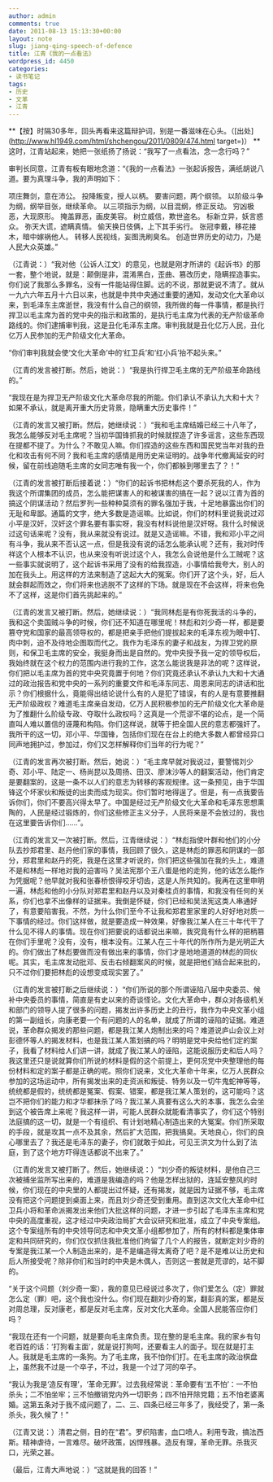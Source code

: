 ```yaml
---
author: admin
comments: true
date: 2011-08-13 15:13:30+00:00
layout: note
slug: jiang-qing-speech-of-defence
title: 江青《我的一点看法》
wordpress_id: 4450
categories:
- 读书笔记
tags:
- 历史
- 文革
- 江青
---
```


**【按】时隔30多年，回头再看来这篇辩护词，别是一番滋味在心头。（[出处](http://www.hl1949.com/html/shchengou/2011/0809/474.html target=)）
**
这时，江青站起来，她把一张纸扬了扬说：“我写了一点看法，念一念行吗？”

审判长同意，江青有板有眼地念道：“《我的一点看法》一张起诉报告，满纸胡说八道。要为真理斗争，我的声明如下：

项庄舞剑，意在沛公。
投降叛变，授人以柄。
要害问题，两个纲领。
以阶级斗争为纲，纲举目张，继续革命。
以三项指示为纲，以目混纲，修正反动。
穷凶极恶，大现原形。
掩盖罪恶，画皮美容。
树立威信，欺世盗名。
标新立异，妖言惑众。
弥天大谎，遮瞒真情。
偷天换日伎俩，上下其手劣行。
张冠李戴，移花接木，暗中嫁祸他人。
转移人民视线，妄图洗刷臭名。
创造世界历史的动力，乃是人民大众英雄。”

（江青说：）“我对他（公诉人江文）的意见，也就是刚才所讲的《起诉书》的那一套，整个地说，就是：颠倒是非，混淆黑白，歪曲、篡改历史，隐瞒捏造事实。你们说了我那么多罪名，没有一件能站得住脚。远的不说，那就更说不清了。就从一九六六年五月十六日以来，也就是中共中央通过重要的通知，发动文化大革命以来，到毛泽东主席逝世，我没有什么自己的纲领，我所做的每一件事情，都是执行捍卫以毛主席为首的党中央的指示和政策的，是执行毛主席为代表的无产阶级革命路线的。你们逮捕审判我，这是丑化毛泽东主席。审判我就是丑化亿万人民，丑化亿万人民参加的无产阶级文化大革命。

“你们审判我就会使‘文化大革命’中的‘红卫兵’和‘红小兵’抬不起头来。”

（江青的发言被打断。然后，她说：）“我是执行捍卫毛主席的无产阶级革命路线的。”

“我现在是为捍卫无产阶级文化大革命尽我的所能。你们承认不承认九大和十大？如果不承认，就是离开重大历史背景，隐瞒重大历史事件！”

（江青的发言又被打断。然后，她继续说：）“我和毛主席结婚已经三十八年了，我怎么能够反对毛主席呢？当初华国锋抓我的时候就捏造了许多谣言，这些东西现在提都不提了。为什么？不敢见人嘛。你们捏造的这些东西和国民党当年对我的丑化和攻击有何不同？我和毛主席的感情是用历史来证明的。战争年代撤离延安的时候，留在前线追随毛主席的女同志唯有我一个，你们都躲到哪里去了？！”

（江青的发言被打断后接着说：）“你们的起诉书把林彪这个要杀死我的人，作为我这个所谓集团的成员，怎么能把谋害人的和被谋害的搞在一起？说以江青为首的搞这个阴谋活动？然后罗列一些种种莫须有的罪名强加于我，十足地暴露出你们的无耻和卑鄙。通篇的文字，绝大多数是造谣嘛。比如说，你们的材料里说我说过邓小平是汉奸，汉奸这个罪名要有事实呀，我没有材料说他是汉奸呀。我什么时候说过这句话来呢？没有，我从来就没有说过。就是又造谣嘛。不错，我和邓小平之间有斗争，我从来不否认这一点，但是我没有说的话怎么能承认呢？还有，我对时传祥这个人根本不认识，也从来没有听说过这个人，我怎么会说他是什么工贼呢？这一些事实就说明了，这个起诉书采用了没有的给我捏造，小事情给我夸大，别人的加在我头上。用这样的方法来制造了这起大大的冤案。你们开了这个头，好，后人就会群起而效之，你们将来也逃脱不了这样的下场。就是现在不会这样，将来也免不了这样，这是你们首先挑起来的。”

（江青的发言又被打断。然后，她继续说：）“我同林彪是有你死我活的斗争的，我和这个卖国贼斗争的时候，你们还不知道在哪里呢！林彪和刘少奇一样，都是要篡夺党和国家的最高领导权的，都是把亲手把他们提拔起来的毛泽东视为眼中钉、肉中刺，迫不及待地企图取而代之。我作为毛泽东的妻子和战友，为捍卫党的原则，和保卫毛主席的安全，我挺身而出是自然的。党中央授予我一定的领导权后，我始终就在这个权力的范围内进行我的工作，这怎么能说我是非法的呢？这样说，你们把以毛主席为首的党中央究竟置于何地？你们究竟还承认不承认九大和十大通过的政治报告和党中央的一系列的重要文件和毛泽东同志、周恩来同志的讲话和批示？你们根据什么，竟能得出结论说什么有的人是犯了错误，有的人是有意要推翻无产阶级政权？难道毛主席亲自发动，亿万人民积极参加的无产阶级文化大革命是为了推翻什么阶级专政、夺取什么政权吗？这真是一个荒谬不堪的论点，是一个简直叫人难以置信的诬蔑和构陷。你们这样说，就等于把全国人民的意志都强奸了。我所干的这一切，邓小平、华国锋，包括你们现在在台上的绝大多数人都曾经异口同声地拥护过，参加过，你们又怎样解释你们当年的行为呢？”

（江青的发言再次被打断。然后，她说：）“毛主席早就对我说过，要警惕刘少奇、邓小平、陆定一、杨尚昆以及周扬、田汉、廖沫沙等人的翻案活动，他们肯定是要翻案的，这是一条不以人们的意志为转移的客观规律。这一条预见，由于华国锋这个坏家伙和叛徒的出卖而成为现实。你们暂时地得逞了。但是，有一点我要告诉你们，你们不要高兴得太早了。中国是经过无产阶级文化大革命和毛泽东思想熏陶的，人民是经过锻炼的，你们这些修正主义分子，人民将来是不会放过的，我也在这里要告诉你们……”。

（江青的发言又一次被打断。然后，江青继续说：）“林彪指使叶群和他们的小分队去抄郑君里、赵丹他们家的事情，我回顾了很久，这是林彪的罪恶和阴谋的一部分，郑君里和赵丹的死，我是在这里才听说的，你们把这些强加在我的头上，难道不是和林彪一样地对我的迫害吗？吴法宪那个王八蛋是他的走狗，他的话怎么能作为凭据呢？他早就对我和张春桥恨得咬牙切齿，这是人所共知的。我再在这里申明一遍，林彪和他的小分队对郑君里和赵丹以及对秦桂贞的事情，和我没有任何的关系，你们也拿不出像样的证据来。我倒是怀疑，你们已经和吴法宪这类人串通好了，有意要陷害我，不然，为什么你们至今不让我和郑君里家里的人好好地对质一下事情的经过。你们这样做，就是要造成一种效果，好像我江某人在三十年代干了什么见不得人的事情。现在你们把要说的话都说出来嘛，我究竟有什么样的把柄篡在你们手里呢？没有，没有，根本没有。江某人在三十年代的所作所为是光明正大的。你们做出了林彪要做而没有做出来的事情，你们才是地地道道的林彪的同伙呢。其实，毛主席发动批邓、反击右倾翻案风的时候，就是把他们结合起来批的，只不过你们要把林彪的设想变成现实罢了。”

（江青的发言被打断之后继续说：）“你们所说的那个所谓诬陷八届中央委员、候补中央委员的事情，简直是有史以来的奇谈怪论。文化大革命中，群众对各级机关和部门的领导人提了很多的问题，揭发出许多历史上的丑行，我作为中央文革小组的第一副组长，向康老要一个有问题的人的名单，就成了所谓的诬陷的证据。难道说，革命群众揭发的那些问题，都是我江某人炮制出来的吗？难道说庐山会议上对彭德怀等人的揭发材料，也是我江某人策划搞的吗？明明是党中央给他们定的案子，我看了材料给人们讲一讲，就成了我江某人的诬陷，这能说服历史和后人吗？我这里还只是说就算你们所说的材料是假的这个前提上，更何况党中央整理他的每份材料和定的案子都是正确的呢。照你们说来，文化大革命十年来，亿万人民群众参加的这场运动中，所有揭发出来的走资派和叛徒、特务以及一切牛鬼蛇神等等，统统都是假的，统统都是冤案、假案、错案，都是我江某人策划的，这可能吗？这岂不把你们的能力和才华都抹杀了吗？我江某人真要有这么大的本事，我怎么会坐到这个被告席上来呢？我这样一讲，可能人民群众就能看清事实了，你们这个特别法庭搞的这一切，就是一个有组织、有计划地精心制造出来的大冤案。你们所采取的手段，就是攻其一点不及其余，然后扩大范围，把我搞臭。天地良心，你们的良心哪里去了？我还是毛泽东的妻子，你们就敢于如此，可见王洪文为什么到了法庭，到了这个地方吓得连话都说不出来了。”

（江青的发言又被打断了。然后，她继续说：）“刘少奇的叛徒材料，是他自己三次被捕坐监所写出来的，难道是我编造的吗？他是怎样出狱的，连延安整风的时候，你们现在的中央里的人都提出过怀疑，还有揭发，就是因为证据不够，毛主席没有把这个问题提到桌面上来，而且刘少奇还受到重用。直到这次文化大革命中红卫兵小将和革命派揭发出来他们大批这样的问题，才进一步引起了毛泽东主席和党中央的高度重视，这才经过中央政治局扩大会议研究和批准，成立了中央专案组。这个专案组所有的中央领导同志和中央文革小组都参加了，所有的材料都是集体审定和共同研究的，你们仅仅抓住我批准他们拘留了几个人的报告，就断定刘少奇的专案是我江某一个人制造出来的，是不是编造得太离奇了吧？是不是难以让历史和后人所接受呢？除非你们和当时的中央是木偶人，否则这一套就是荒谬的，站不脚的。

“关于这个问题（刘少奇一案），我的意见已经说过多次了，你们爱怎么（定）罪就怎么定（罪）吧，这个我也没什么。你们现在翻刘少奇的案，翻彭真的案，都是反对周总理，反对康老，都是反对毛主席，反对文化大革命。全国人民能答应你们吗？

“我现在还有一个问题，就是要向毛主席负责。现在整的是毛主席。我的家乡有句老百姓的话：‘打狗看主面’，就是说打狗呵，还要看主人的面子。现在就是打主人。我就是毛主席的一条狗。为了毛主席，我不怕你们打。在毛主席的政治棋盘上，虽然我不过是一个卒子，不过，我是一个过了河的卒子。

“我认为我是‘造反有理’，‘革命无罪’。过去我经常说：革命要有‘五不怕’：一不怕杀头；二不怕坐牢；三不怕撤销党内外一切职务；四不怕开除党籍；五不怕老婆离婚。这第五条对于我不成问题了，二、三、四条已经三年多了，我经受了，第一条杀头，我久候了！”

（江青又说：）清君之侧，目的在“君”。罗织陷害，血口喷人。利用专政，搞法西斯。精神虐待，一言难尽。破坏政策，凶悍残暴。造反有理，革命无罪。杀我灭口，光荣之甚。

（最后，江青大声地说：）“这就是我的回答！”

